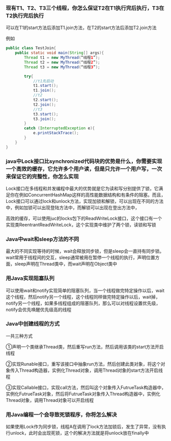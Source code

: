### 现有T1、T2、T3三个线程，你怎么保证T2在T1执行完后执行，T3在T2执行完后执行

可以在T1的start方法后添加T1.join方法，在T2的start方法后添加T2.join方法

例如

```java
public class TestJoin{
    public static void main(String[] args){
        Thread t1 = new MyThread(“线程1”);
        Thread t2 = new MyThread(“线程2”);
        Thread t3 = new MyThread(“线程3”);

        try{
            //t1先启动
            t1.start();
            t1.join();
            //t2
            t2.start();
            t2.join();
            //t3
            t3.start();
            t3.join();
        }
        catch (InterruptedException e){
            e.printStackTrace();
        }
    }
}
```

### java中Lock接口比synchronized代码块的优势是什么，你需要实现一个高效的缓存，它允许多个用户读，但是只允许一个用户写，一次来保证它的完整性，你怎么实现

Lock接口在多线程和并发编程中最大的优势就是它为读和写分别提供了锁，它满足你在例如ConcurrentHashMap这样的高性能数据结构和有条件的阻塞。而且，Lock接口可以通过lock和unlock方法，实现加锁和解锁，可以出现在不同的方法中，例如加锁可以出现登陆方法中，而解锁可以出现在登出方法中，

高效的缓存，可以使用juc的locks包下的ReadWriteLock接口，这个接口有一个实现类ReentrantReadWriteLock，这个实现类中维护了两个锁，读锁和写锁

### Java中wait和sleep方法的不同

最大的不同实现等待的时候，wait会释放同步锁，但是sleep会一直持有同步锁。wait常用于线程间的交互，sleep通常被用在暂停一个线程的执行，声明位置方面，sleep声明在Thread类中，而wait声明在Object类中

### 用Java实现阻塞队列

可以使用wait和notify实现简单的阻塞队列，当一个线程做完特定操作以后，wait这个线程，然后notify另一个线程，这个线程同样做完特定操作以后，wait掉，notify另一个线程，如果多线程组成的阻塞队列，那么可以对线程设置优先级，notify会优先唤醒优先级高的线程

### Java中创建线程的方式

一共三种方式

①声明一个类继承Thread类，然后重写run方法，然后调用该类的start方法开启线程

②实现Runable接口，重写该接口中抽象run方法，然后创建此类对象，将这个对象传入Thread构造器，实例化Thread对象，调用Thread对象的start方法开启线程

③实现Callable接口，实现call方法，然后叫这个对象传入FutrueTask构造器中，实例化FutrueTask对象，然后将FutrueTask对象传入Thread构造器中，实例化Thread对象，调用Thread对象可以开启线程

### 用Java编程一个会导致死锁程序，你将怎么解决

如果使用Lock作为同步锁，线程A在调用了lock方法加锁后，发生了异常，没有执行unlock，此时会出现死锁，这个的解决方法就是将unlock放在finally中

